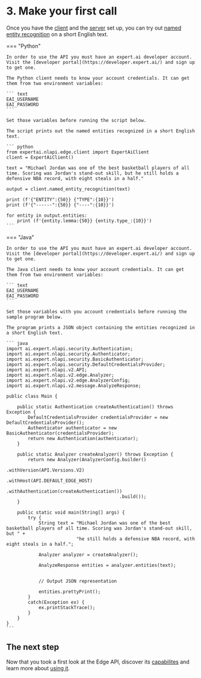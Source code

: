# 3. Make your first call

Once you have the [client](../setup-client-tools/index.md) and the [server](../setup-server/index.md) set up, you can try out [named entity recognition](../../guide/entity-recognition/index.md) on a short English text.

=== "Python"
    
    In order to use the API you must have an expert.ai developer account. Visit the [developer portal](https://developer.expert.ai/) and sign up to get one.
    
    The Python client needs to know your account credentials. It can get them from two environment variables:
    
    ``` text
    EAI_USERNAME
    EAI_PASSWORD
    ```
       
    Set those variables before running the script below.
    
    The script prints out the named entities recognized in a short English text.

    ``` python
    from expertai.nlapi.edge.client import ExpertAiClient
    client = ExpertAiClient()

    text = "Michael Jordan was one of the best basketball players of all time. Scoring was Jordan's stand-out skill, but he still holds a defensive NBA record, with eight steals in a half."

    output = client.named_entity_recognition(text)

    print (f'{"ENTITY":{50}} {"TYPE":{10}}')
    print (f'{"------":{50}} {"----":{10}}')

    for entity in output.entities:
        print (f'{entity.lemma:{50}} {entity.type_:{10}}')
    ```

=== "Java"
    
    In order to use the API you must have an expert.ai developer account. Visit the [developer portal](https://developer.expert.ai/) and sign up to get one.
    
    The Java client needs to know your account credentials. It can get them from two environment variables:
    
    ``` text
    EAI_USERNAME
    EAI_PASSWORD
    ```
    
    Set those variables with you account credentials before running the sample program below.
        
    The program prints a JSON object containing the entities recognized in a short English text.
    
    ``` java
    import ai.expert.nlapi.security.Authentication;
    import ai.expert.nlapi.security.Authenticator;
    import ai.expert.nlapi.security.BasicAuthenticator;
    import ai.expert.nlapi.security.DefaultCredentialsProvider;
    import ai.expert.nlapi.v2.API;
    import ai.expert.nlapi.v2.edge.Analyzer;
    import ai.expert.nlapi.v2.edge.AnalyzerConfig;
    import ai.expert.nlapi.v2.message.AnalyzeResponse;

    public class Main {

        public static Authentication createAuthentication() throws Exception {
            DefaultCredentialsProvider credentialsProvider = new DefaultCredentialsProvider();
            Authenticator authenticator = new BasicAuthenticator(credentialsProvider);
            return new Authentication(authenticator);
        }

        public static Analyzer createAnalyzer() throws Exception {
            return new Analyzer(AnalyzerConfig.builder()
                                              .withVersion(API.Versions.V2)
											  .withHost(API.DEFAULT_EDGE_HOST)
                                              .withAuthentication(createAuthentication())
                                              .build());
        }

        public static void main(String[] args) {
            try {
                String text = "Michael Jordan was one of the best basketball players of all time. Scoring was Jordan's stand-out skill, but " +
                              "he still holds a defensive NBA record, with eight steals in a half.";

                Analyzer analyzer = createAnalyzer();

                AnalyzeResponse entities = analyzer.entities(text);


                // Output JSON representation

                entities.prettyPrint();
            }
            catch(Exception ex) {
                ex.printStackTrace();
            }
        }
    }
    ```

## The next step

Now that you took a first look at the Edge API, discover its [capabilites](../../guide/index.md) and learn more about [using it](../../how-to/index.md).